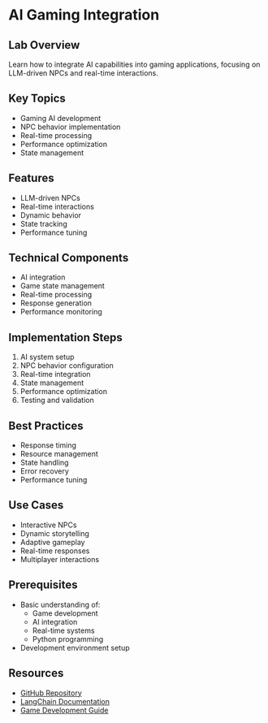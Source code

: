 # AI Gaming Integration

## Lab Overview
Learn how to integrate AI capabilities into gaming applications, focusing on LLM-driven NPCs and real-time interactions.

## Key Topics
- Gaming AI development
- NPC behavior implementation
- Real-time processing
- Performance optimization
- State management

## Features
- LLM-driven NPCs
- Real-time interactions
- Dynamic behavior
- State tracking
- Performance tuning

## Technical Components
- AI integration
- Game state management
- Real-time processing
- Response generation
- Performance monitoring

## Implementation Steps
1. AI system setup
2. NPC behavior configuration
3. Real-time integration
4. State management
5. Performance optimization
6. Testing and validation

## Best Practices
- Response timing
- Resource management
- State handling
- Error recovery
- Performance tuning

## Use Cases
- Interactive NPCs
- Dynamic storytelling
- Adaptive gameplay
- Real-time responses
- Multiplayer interactions

## Prerequisites
- Basic understanding of:
  - Game development
  - AI integration
  - Real-time systems
  - Python programming
- Development environment setup

## Resources
- [GitHub Repository](https://github.com/aimug-org/austin_langchain)
- [LangChain Documentation](https://python.langchain.com/docs/get_started/introduction.html)
- [Game Development Guide](https://python.langchain.com/docs/use_cases/gaming)
